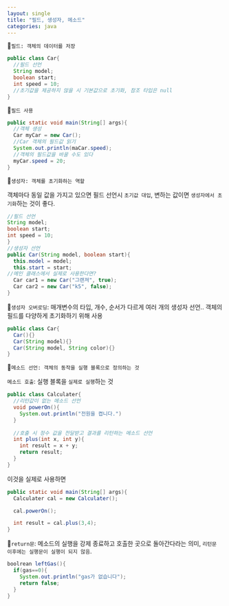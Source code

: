 ```yaml
---
layout: single
title: "필드, 생성자, 메소드"
categories: java
---
```


:triangular_flag_on_post:`필드: 객체의 데이터를 저장`

```java
public class Car{
  //필드 선언
  String model;
  boolean start;
  int speed = 10;
  //초기값을 제공하지 않을 시 기본값으로 초기화, 참조 타입은 null
}
```

:triangular_flag_on_post:`필드 사용`

```java
public static void main(String[] args){
  //객체 생성
  Car myCar = new Car();
  //Car 객체의 필드값 읽기
  System.out.println(maCar.speed);
  //객체의 필드값을 바꿀 수도 있다
  myCar.speed = 20;
}
```

:triangular_flag_on_post:`생성자: 객체를 초기화하는 역할`

객체마다 동일 값을 가지고 있으면 필드 선언시 `초기값 대입`, 변하는 값이면 `생성자에서 초기화`하는 것이 좋다.
```java
//필드 선언
String model;
boolean start;
int speed = 10;
}
//생성자 선언
public Car(String model, boolean start){
  this.model = model;
  this.start = start;
//메인 클래스에서 실제로 사용한다면?
  Car car1 = new Car("그랜져", true);
  Car car2 = new Car("k5", false);
} 
```

:triangular_flag_on_post:`생성자 오버로딩`: 매개변수의 타입, 개수, 순서가 다르게 여러 개의 생성자 선언.. 객체의 필드를 다양하게 초기화하기 위해 사용

```java
public class Car{
  Car(){}
  Car(String model){}
  Car(String model, String color){}
}
```

:triangular_flag_on_post:`메소드 선언: 객체의 동작을 실행 블록으로 정의하는 것`

`메소드 호출`: 실행 블록을 `실제로 실행`하는 것

```java
public class Calculater{
  //리턴값이 없는 메소드 선언
  void powerOn(){
    System.out.println("전원을 켭니다.")
  }
  
  //호출 시 정수 값을 전달받고 결과를 리턴하는 메소드 선언
  int plus(int x, int y){
    int result = x + y;
    return result;
  }
}
```

이것을 실제로 사용하면

```java
public static void main(String[] args){
  Calculater cal = new Calculater();

  cal.powerOn();

  int result = cal.plus(3,4);
}
```

:triangular_flag_on_post:`return문`: 메소드의 실행을 강제 종료하고 호출한 곳으로 돌아간다라는 의미, `리턴문 이후에는 실행문이 실행이 되지 않음`.

```java
boolrean leftGas(){
  if(gas==0){
    System.out.println("gas가 없습니다");
    return false;
  }
}
```






